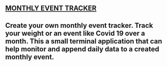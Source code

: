 <h2><ins> MONTHLY EVENT TRACKER </ins><h2>

Create your own monthly event tracker. Track your weight or an event like Covid 19 over a month. 
This a small terminal application that can help monitor and append daily data to a created monthly
event. 
